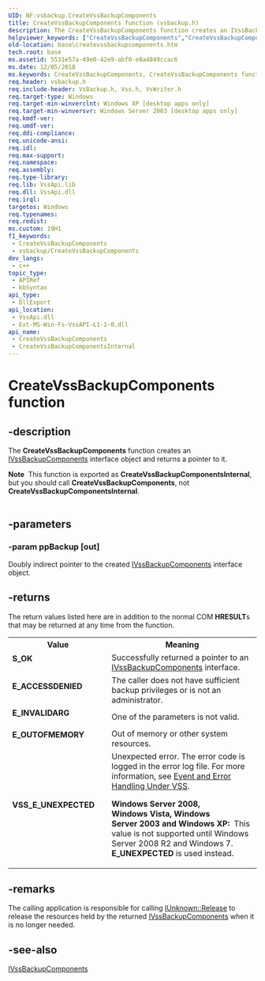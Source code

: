 ```yaml
---
UID: NF:vsbackup.CreateVssBackupComponents
title: CreateVssBackupComponents function (vsbackup.h)
description: The CreateVssBackupComponents function creates an IVssBackupComponents interface object and returns a pointer to it.
helpviewer_keywords: ["CreateVssBackupComponents","CreateVssBackupComponents function [VSS]","CreateVssBackupComponentsInternal","_win32_createvssbackupcomponents","base.createvssbackupcomponents","vsbackup/CreateVssBackupComponents","vsbackup/CreateVssBackupComponentsInternal"]
old-location: base\createvssbackupcomponents.htm
tech.root: base
ms.assetid: 5531e57a-49e0-42e9-abf0-e8a4849ccac6
ms.date: 12/05/2018
ms.keywords: CreateVssBackupComponents, CreateVssBackupComponents function [VSS], CreateVssBackupComponentsInternal, _win32_createvssbackupcomponents, base.createvssbackupcomponents, vsbackup/CreateVssBackupComponents, vsbackup/CreateVssBackupComponentsInternal
req.header: vsbackup.h
req.include-header: VsBackup.h, Vss.h, VsWriter.h
req.target-type: Windows
req.target-min-winverclnt: Windows XP [desktop apps only]
req.target-min-winversvr: Windows Server 2003 [desktop apps only]
req.kmdf-ver: 
req.umdf-ver: 
req.ddi-compliance: 
req.unicode-ansi: 
req.idl: 
req.max-support: 
req.namespace: 
req.assembly: 
req.type-library: 
req.lib: VssApi.lib
req.dll: VssApi.dll
req.irql: 
targetos: Windows
req.typenames: 
req.redist: 
ms.custom: 19H1
f1_keywords:
 - CreateVssBackupComponents
 - vsbackup/CreateVssBackupComponents
dev_langs:
 - c++
topic_type:
 - APIRef
 - kbSyntax
api_type:
 - DllExport
api_location:
 - VssApi.dll
 - Ext-MS-Win-Fs-VssAPI-L1-1-0.dll
api_name:
 - CreateVssBackupComponents
 - CreateVssBackupComponentsInternal
---
```


# CreateVssBackupComponents function


## -description

The <b>CreateVssBackupComponents</b> function 
    creates an <a href="https://docs.microsoft.com/windows/desktop/api/vsbackup/nl-vsbackup-ivssbackupcomponents">IVssBackupComponents</a> 
    interface object and returns a pointer to it.
<div class="alert"><b>Note</b>  This function is exported as  <b>CreateVssBackupComponentsInternal</b>, but you should call <b>CreateVssBackupComponents</b>, not <b>CreateVssBackupComponentsInternal</b>.</div><div> </div>

## -parameters

### -param ppBackup [out]

Doubly indirect pointer to the created 
      <a href="https://docs.microsoft.com/windows/desktop/api/vsbackup/nl-vsbackup-ivssbackupcomponents">IVssBackupComponents</a> interface object.

## -returns

The return values listed here are in addition to the normal COM <b>HRESULT</b>s that may be returned at any time 
       from the function.

<table>
<tr>
<th>Value</th>
<th>Meaning</th>
</tr>
<tr>
<td width="40%">
<dl>
<dt><b>S_OK</b></dt>
</dl>
</td>
<td width="60%">
Successfully returned a pointer to an 
        <a href="https://docs.microsoft.com/windows/desktop/api/vsbackup/nl-vsbackup-ivssbackupcomponents">IVssBackupComponents</a> 
        interface.

</td>
</tr>
<tr>
<td width="40%">
<dl>
<dt><b>E_ACCESSDENIED</b></dt>
</dl>
</td>
<td width="60%">
The caller does not have sufficient backup privileges or is not an administrator.

</td>
</tr>
<tr>
<td width="40%">
<dl>
<dt><b>E_INVALIDARG</b></dt>
</dl>
</td>
<td width="60%">
One of the parameters is not valid.

</td>
</tr>
<tr>
<td width="40%">
<dl>
<dt><b>E_OUTOFMEMORY</b></dt>
</dl>
</td>
<td width="60%">
Out of memory or other system resources.

</td>
</tr>
<tr>
<td width="40%">
<dl>
<dt><b>VSS_E_UNEXPECTED</b></dt>
</dl>
</td>
<td width="60%">
Unexpected error. The error code is logged in the error log file. For more information, see 
        <a href="https://docs.microsoft.com/windows/desktop/VSS/event-and-error-handling-under-vss">Event and Error Handling Under VSS</a>.

<b>Windows Server 2008, Windows Vista, Windows Server 2003 and Windows XP:  </b>This value is not supported until Windows Server 2008 R2 and Windows 7. <b>E_UNEXPECTED</b> is used instead.

</td>
</tr>
</table>

## -remarks

The calling application is responsible for calling <a href="https://docs.microsoft.com/windows/desktop/api/unknwn/nf-unknwn-iunknown-release">IUnknown::Release</a> to release the 
    resources held by the returned 
    <a href="https://docs.microsoft.com/windows/desktop/api/vsbackup/nl-vsbackup-ivssbackupcomponents">IVssBackupComponents</a> when it is no 
    longer needed.

## -see-also

<a href="https://docs.microsoft.com/windows/desktop/api/vsbackup/nl-vsbackup-ivssbackupcomponents">IVssBackupComponents</a>

